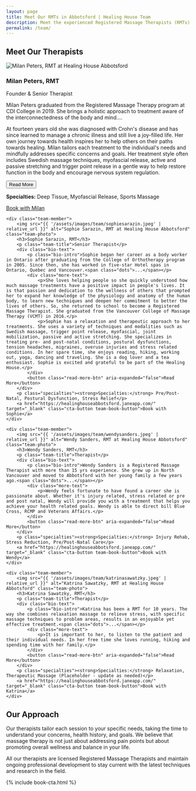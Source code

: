 ```yaml
---
layout: page
title: Meet Our RMTs in Abbotsford | Healing House Team
description: Meet the experienced Registered Massage Therapists (RMTs) at Healing House in Abbotsford, BC. Learn about our dedicated team and their specialties.
permalink: /team/
---
```



## Meet Our Therapists

<div class="team-grid">
    <div class="team-member">
        <img src="{{ '/assets/images/team/milanpeters.jpeg' | relative_url }}" alt="Milan Peters, RMT at Healing House Abbotsford" class="team-photo">
        <h3>Milan Peters, RMT</h3>
        <p class="team-title">Founder & Senior Therapist</p>
        <div class="bio-text">
            <p class="bio-intro">Milan Peters graduated from the Registered Massage Therapy program at CDI College in 2019. She brings a holistic approach to treatment aware of the interconnectedness of the body and mind.<span class="dots">...</span></p>
            <div class="more-text">
                <p>At fourteen years old she was diagnosed with Crohn's disease and has since learned to manage a chronic illness and still live a joy-filled life. Her own journey towards health inspires her to help others on their paths towards healing. Milan tailors each treatment to the individual's needs and mindfully addresses specific concerns and goals. Her treatment style often includes Swedish massage techniques, myofascial release, active and passive stretching and trigger point release in a gentle way to help restore function in the body and encourage nervous system regulation.</p>
            </div>
            <button class="read-more-btn" aria-expanded="false">Read More</button>
        </div>
        <p class="specialties"><strong>Specialties:</strong> Deep Tissue, Myofascial Release, Sports Massage</p>
        <a href="https://healinghouseabbotsford.janeapp.com/" target="_blank" class="cta-button team-book-button">Book with Milan</a>
    </div>
    
    <div class="team-member">
        <img src="{{ '/assets/images/team/sophiesarazin.jpeg' | relative_url }}" alt="Sophie Sarazin, RMT at Healing House Abbotsford" class="team-photo">
        <h3>Sophie Sarazin, RMT</h3>
        <p class="team-title">Senior Therapist</p>
        <div class="bio-text">
            <p class="bio-intro">Sophie began her career as a body worker in Ontario after graduating from the College of Orthotherapy program in 2005. Since then, she has worked in five-star Hotel spas in Ontario, Quebec and Vancouver.<span class="dots">...</span></p>
            <div class="more-text">
                <p>She loves helping people so she quickly understood how much massage treatments have a positive impact in people's lives. It is that passion and dedication to the wellness of others that prompted her to expand her knowledge of the physiology and anatomy of the human body, to learn new techniques and deepen her commitment to better the lives of others. So, she returned to school to become a Registered Massage Therapist. She graduated from the Vancouver College of Massage Therapy (VCMT) in 2016.</p>
                <p>Sophie has a relaxation and therapeutic approach to her treatments. She uses a variety of techniques and modalities such as Swedish massage, trigger point release, myofascial, joint mobilization, passive and active stretching. She specializes in treating pre- and post-natal conditions, postural dysfunctions, tension headaches, migraines, overuse injuries and stress related conditions. In her spare time, she enjoys reading, hiking, working out, yoga, dancing and traveling. She is a dog lover and a tea enthusiast. Sophie is excited and grateful to be part of the Healing House.</p>
            </div>
            <button class="read-more-btn" aria-expanded="false">Read More</button>
        </div>
        <p class="specialties"><strong>Specialties:</strong> Pre/Post-Natal, Postural Dysfunction, Stress Relief</p>
        <a href="https://healinghouseabbotsford.janeapp.com/" target="_blank" class="cta-button team-book-button">Book with Sophie</a>
    </div>
    
    <div class="team-member">
        <img src="{{ '/assets/images/team/wendysanders.jpeg' | relative_url }}" alt="Wendy Sanders, RMT at Healing House Abbotsford" class="team-photo">
        <h3>Wendy Sanders, RMT</h3>
        <p class="team-title">Therapist</p>
        <div class="bio-text">
            <p class="bio-intro">Wendy Sanders is a Registered Massage Therapist with more than 15 yrs experience. She grew up in North Vancouver and moved to Abbotsford with her young family a few years ago.<span class="dots">...</span></p>
            <div class="more-text">
                <p>Wendy feels fortunate to have found a career she is passionate about. Whether it's injury related, stress related or pre and post natal, Wendy will provide you with a treatment that helps you achieve your health related goals. Wendy is able to direct bill Blue Cross, RCMP and Veterans Affairs.</p>
            </div>
            <button class="read-more-btn" aria-expanded="false">Read More</button>
        </div>
        <p class="specialties"><strong>Specialties:</strong> Injury Rehab, Stress Reduction, Pre/Post-Natal Care</p>
        <a href="https://healinghouseabbotsford.janeapp.com/" target="_blank" class="cta-button team-book-button">Book with Wendy</a>
    </div>

    <div class="team-member">
        <img src="{{ '/assets/images/team/katrinasawatzky.jpeg' | relative_url }}" alt="Katrina Sawatzky, RMT at Healing House Abbotsford" class="team-photo">
        <h3>Katrina Sawatzky, RMT</h3>
        <p class="team-title">Therapist</p>
        <div class="bio-text">
            <p class="bio-intro">Katrina has been a RMT for 10 years. The way she combines relaxation massage to relieve stress, with specific massage techniques to problem areas, results in an enjoyable yet effective treatment.<span class="dots">...</span></p>
            <div class="more-text">
                <p>It is important to her, to listen to the patient and their individual needs. In her free time she loves running, hiking and spending time with her family.</p>
            </div>
            <button class="read-more-btn" aria-expanded="false">Read More</button>
        </div>
        <p class="specialties"><strong>Specialties:</strong> Relaxation, Therapeutic Massage (Placeholder - update as needed)</p>
        <a href="https://healinghouseabbotsford.janeapp.com/" target="_blank" class="cta-button team-book-button">Book with Katrina</a>
    </div>
</div>

## Our Approach

Our therapists tailor each session to your specific needs, taking the time to understand your concerns, health history, and goals. We believe that massage therapy is not just about addressing pain points but about promoting overall wellness and balance in your life.

All our therapists are licensed Registered Massage Therapists and maintain ongoing professional development to stay current with the latest techniques and research in the field.

{% include book-cta.html %} 